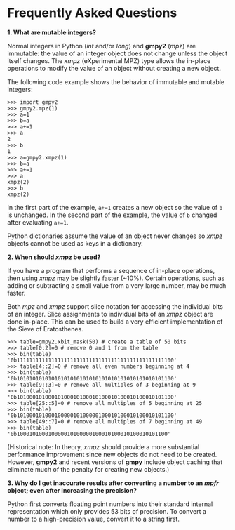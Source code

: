 # Frequently Asked Questions #

**1. What are mutable integers?**

Normal integers in Python (_int_ and/or _long_) and **gmpy2** (_mpz_) are immutable: the value of an integer object does not change unless the object itself changes. The _xmpz_ (eXperimental MPZ) type allows the in-place operations to modify the value of an object without creating a new object.

The following code example shows the behavior of immutable and mutable integers:

```
>>> import gmpy2
>>> gmpy2.mpz(1)
>>> a=1
>>> b=a
>>> a+=1
>>> a
2
>>> b
1
>>> a=gmpy2.xmpz(1)
>>> b=a
>>> a+=1
>>> a
xmpz(2)
>>> b
xmpz(2)
```

In the first part of the example, `a+=1` creates a new object so the value of `b` is unchanged. In the second part of the example, the value of `b` changed after evaluating `a+=1`.

Python dictionaries assume the value of an object never changes so _xmpz_ objects cannot be used as keys in a dictionary.

**2. When should _xmpz_ be used?**

If you have a program that performs a sequence of in-place operations, then using _xmpz_ may be slightly faster (~10%). Certain operations, such as adding or subtracting a small value from a very large number, may be much faster.

Both _mpz_ and _xmpz_ support slice notation for accessing the individual bits of an integer. Slice assignments to individual bits of an _xmpz_ object are done in-place. This can be used to build a very efficient implementation of the Sieve of Eratosthenes.

```
>>> table=gmpy2.xbit_mask(50) # create a table of 50 bits
>>> table[0:2]=0 # remove 0 and 1 from the table
>>> bin(table)
'0b11111111111111111111111111111111111111111111111100'
>>> table[4::2]=0 # remove all even numbers beginning at 4
>>> bin(table)
'0b10101010101010101010101010101010101010101010101100'
>>> table[9::3]=0 # remove all multiples of 3 beginning at 9
>>> bin(table)
'0b10100010100010100010100010100010100010100010101100'
>>> table[25::5]=0 # remove all multiples of 5 beginning at 25
>>> bin(table)
'0b10100010100010000010100000100010100010100010101100'
>>> table[49::7]=0 # remove all multiples of 7 beginning at 49
>>> bin(table)
'0b100010100010000010100000100010100010100010101100'
```

(Historical note: In theory, _xmpz_ should provide a more substantial performance improvement since new objects do not need to be created. However, **gmpy2** and recent versions of **gmpy** include object caching that eliminate much of the penalty for creating new objects.)

**3. Why do I get inaccurate results after converting a number to an _mpfr_ object; even after increasing the precision?**

Python first converts floating point numbers into their standard internal representation which only provides 53 bits of precision. To convert a number to a high-precision value, convert it to a string first.